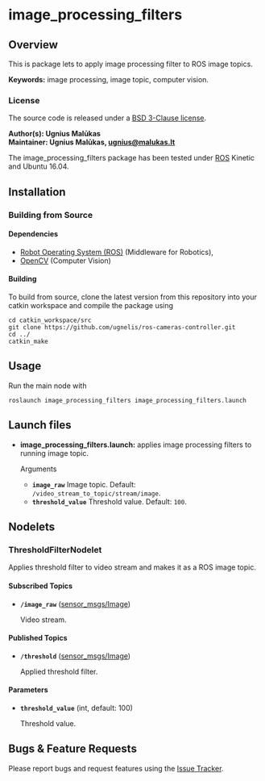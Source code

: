 # image_processing_filters

## Overview

This is package lets to apply image processing filter to ROS image topics.

**Keywords:** image processing, image topic, computer vision.

### License

The source code is released under a [BSD 3-Clause license](LICENSE).

**Author(s): Ugnius Malūkas  
Maintainer: Ugnius Malūkas, ugnius@malukas.lt**

The image_processing_filters package has been tested under [ROS] Kinetic and Ubuntu 16.04.

## Installation

### Building from Source

#### Dependencies

- [Robot Operating System (ROS)](http://wiki.ros.org) (Middleware for Robotics),
- [OpenCV] (Computer Vision)


#### Building

To build from source, clone the latest version from this repository into your catkin workspace and compile the package using

	cd catkin_workspace/src
	git clone https://github.com/ugnelis/ros-cameras-controller.git
	cd ../
	catkin_make


## Usage

Run the main node with

	roslaunch image_processing_filters image_processing_filters.launch


## Launch files

* **image_processing_filters.launch:** applies image processing filters to running image topic. 
    
    Arguments

    - **`image_raw`** Image topic. Default: `/video_stream_to_topic/stream/image`.
    - **`threshold_value`** Threshold value. Default: `100`.


## Nodelets

### ThresholdFilterNodelet

Applies threshold filter to video stream and makes it as a ROS image topic.


#### Subscribed Topics

* **`/image_raw`** ([sensor_msgs/Image])

	Video stream.


#### Published Topics

* **`/threshold`** ([sensor_msgs/Image])

	Applied threshold filter.


#### Parameters

* **`threshold_value`** (int, default: 100)

	Threshold value.


## Bugs & Feature Requests

Please report bugs and request features using the [Issue Tracker](https://github.com/ugnelis/ros-cameras-controller/issues).


[ROS]: http://www.ros.org
[OpenCV]: https://opencv.org
[sensor_msgs/Image]: http://docs.ros.org/api/sensor_msgs/html/msg/Image.html
